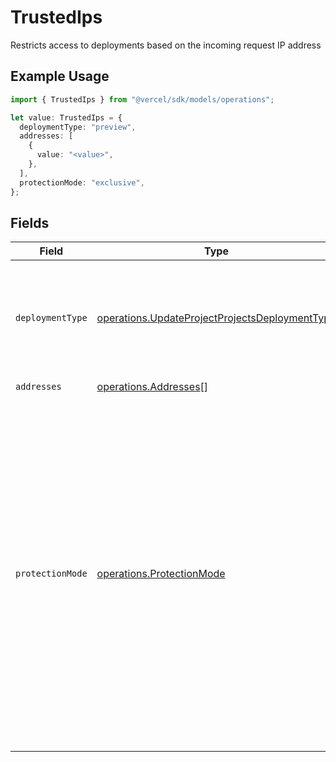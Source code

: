 # TrustedIps

Restricts access to deployments based on the incoming request IP address

## Example Usage

```typescript
import { TrustedIps } from "@vercel/sdk/models/operations";

let value: TrustedIps = {
  deploymentType: "preview",
  addresses: [
    {
      value: "<value>",
    },
  ],
  protectionMode: "exclusive",
};
```

## Fields

| Field                                                                                                                                                                                                                                                                   | Type                                                                                                                                                                                                                                                                    | Required                                                                                                                                                                                                                                                                | Description                                                                                                                                                                                                                                                             |
| ----------------------------------------------------------------------------------------------------------------------------------------------------------------------------------------------------------------------------------------------------------------------- | ----------------------------------------------------------------------------------------------------------------------------------------------------------------------------------------------------------------------------------------------------------------------- | ----------------------------------------------------------------------------------------------------------------------------------------------------------------------------------------------------------------------------------------------------------------------- | ----------------------------------------------------------------------------------------------------------------------------------------------------------------------------------------------------------------------------------------------------------------------- |
| `deploymentType`                                                                                                                                                                                                                                                        | [operations.UpdateProjectProjectsDeploymentType](../../models/operations/updateprojectprojectsdeploymenttype.md)                                                                                                                                                        | :heavy_check_mark:                                                                                                                                                                                                                                                      | Specify if the Trusted IPs will apply to every Deployment Target or just Preview                                                                                                                                                                                        |
| `addresses`                                                                                                                                                                                                                                                             | [operations.Addresses](../../models/operations/addresses.md)[]                                                                                                                                                                                                          | :heavy_check_mark:                                                                                                                                                                                                                                                      | N/A                                                                                                                                                                                                                                                                     |
| `protectionMode`                                                                                                                                                                                                                                                        | [operations.ProtectionMode](../../models/operations/protectionmode.md)                                                                                                                                                                                                  | :heavy_check_mark:                                                                                                                                                                                                                                                      | exclusive: ip match is enough to bypass deployment protection (regardless of other settings). additional: ip must match + any other protection should be also provided (password, vercel auth, shareable link, automation bypass header, automation bypass query param) |